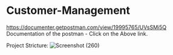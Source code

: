 # Customer-Management

https://documenter.getpostman.com/view/19995765/UVsSMi5Q
Documentation of the postman - Click on the Above link.

Project Stricture:
![Screenshot (260)](https://user-images.githubusercontent.com/65541206/160000759-3cc39b1f-2169-4e63-b8a3-76d88312d3a6.png)
